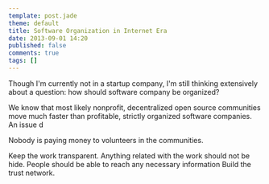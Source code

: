 ```yaml
---
template: post.jade
theme: default
title: Software Organization in Internet Era
date: 2013-09-01 14:20
published: false
comments: true
tags: []
---
```


Though I'm currently not in a startup company, I'm still thinking extensively about a question: how should software company be organized?

We know that most likely nonprofit, decentralized open source communities move much faster than profitable, strictly organized software companies. An issue d

Nobody is paying money to volunteers in the communities.

Keep the work transparent. Anything related with the work should not be hide. People should be able to reach any necessary information 
Build the trust network.
